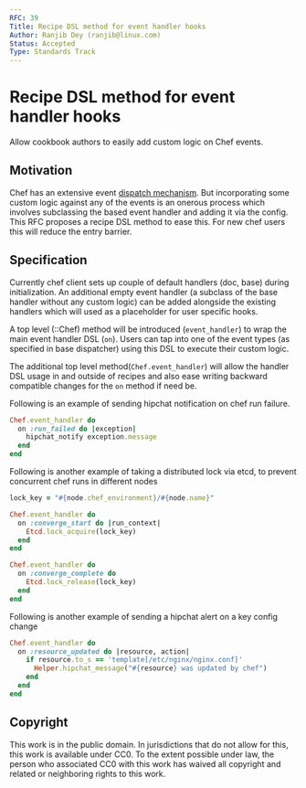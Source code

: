 ```yaml
---
RFC: 39
Title: Recipe DSL method for event handler hooks
Author: Ranjib Dey (ranjib@linux.com)
Status: Accepted
Type: Standards Track
---
```



# Recipe DSL method for event handler hooks

Allow cookbook authors to easily add custom logic on Chef events.


## Motivation

Chef has an extensive event [dispatch mechanism](https://github.com/chef/chef/blob/master/lib/chef/event_dispatch/base.rb).
But incorporating some custom logic against any of the events is an onerous process which involves
subclassing the based event handler and adding it via the config. This RFC
proposes a recipe DSL method to ease this. For new chef users this will reduce
the entry barrier.

## Specification

Currently chef client sets up couple of default handlers (doc, base) during
initialization. An additional empty event handler (a subclass
of the base handler without any custom logic) can be added alongside the
existing handlers which will used as a placeholder for user specific hooks.

A top level (::Chef) method will be introduced (`event_handler`) to wrap the
main event handler DSL (`on`). Users can tap into one of the event types
(as specified in base dispatcher) using this DSL to execute their custom logic.

The additional top level method(`Chef.event_handler`) will allow the handler
DSL usage in and outside of recipes and also ease writing backward compatible
changes for the `on` method if need be.

Following is an example of sending hipchat notification on chef run failure.

```ruby
Chef.event_handler do
  on :run_failed do |exception|
    hipchat_notify exception.message
  end
end
```

Following is another example of taking a distributed lock via etcd, to 
prevent concurrent chef runs in different nodes

```ruby
lock_key = "#{node.chef_environment}/#{node.name}"

Chef.event_handler do
  on :converge_start do |run_context|
    Etcd.lock_acquire(lock_key)
  end
end

Chef.event_handler do
  on :converge_complete do
    Etcd.lock_release(lock_key)
  end
end
```

Following is another example of sending a hipchat alert on a key config change

```ruby
Chef.event_handler do
  on :resource_updated do |resource, action|
    if resource.to_s == 'template[/etc/nginx/nginx.conf]'
      Helper.hipchat_message("#{resource} was updated by chef")
    end
  end
end
```

## Copyright

This work is in the public domain. In jurisdictions that do not allow for this, this work is available under CC0. To the extent possible under law, the person who associated CC0 with this work has waived all copyright and related or neighboring rights to this work.
